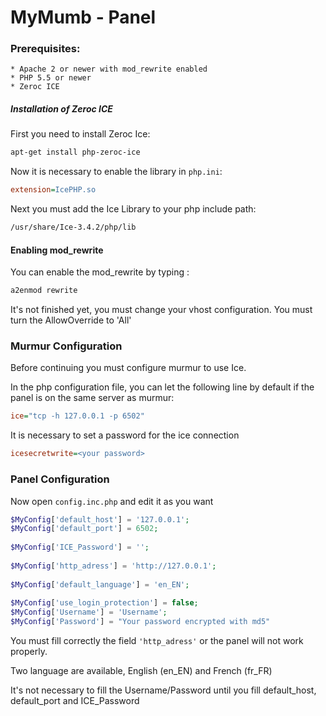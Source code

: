 MyMumb - Panel
=============

### Prerequisites:

    * Apache 2 or newer with mod_rewrite enabled
    * PHP 5.5 or newer
    * Zeroc ICE

##### Installation of Zeroc ICE
First you need to install Zeroc Ice:
```sh
apt-get install php-zeroc-ice
```

Now it is necessary to enable the library in `php.ini`:
```ini
extension=IcePHP.so 
```

Next you must add the Ice Library to your php include path:
```sh
/usr/share/Ice-3.4.2/php/lib
```

#### Enabling mod_rewrite

You can enable the mod_rewrite by typing :
```sh
a2enmod rewrite
```

It's not finished yet, you must change your vhost configuration.
You must turn the AllowOverride to 'All'

### Murmur Configuration
Before continuing you must configure murmur to use Ice.

In the php configuration file, you can let the following line by default if the panel is on the same server as murmur:
```ini
ice="tcp -h 127.0.0.1 -p 6502"
```

It is necessary to set a password for the ice connection
```ini
icesecretwrite=<your password>
```

### Panel Configuration
Now open `config.inc.php` and edit it as you want
```php
$MyConfig['default_host'] = '127.0.0.1'; 
$MyConfig['default_port'] = 6502;
	
$MyConfig['ICE_Password'] = '';
	
$MyConfig['http_adress'] = 'http://127.0.0.1';
	
$MyConfig['default_language'] = 'en_EN';
	
$MyConfig['use_login_protection'] = false;
$MyConfig['Username'] = 'Username';
$MyConfig['Password'] = "Your password encrypted with md5"
```

You must fill correctly the field `'http_adress'` or the panel will not work properly.

Two language are available, English (en_EN) and French (fr_FR)

It's not necessary to fill the Username/Password until you fill default_host, default_port and ICE_Password

